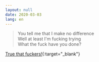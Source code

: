 ```yaml
---
layout: null
date: 2020-03-03
lang: en
---
```


<blockquote>
  You tell me that I make no difference<br>
  Well at least I'm fucking trying<br>
  What the fuck have you done?<br>
</blockquote>

[True that fuckers!](https://www.youtube.com/watch?v=mOf6w59jz_g){:target="\_blank"}

